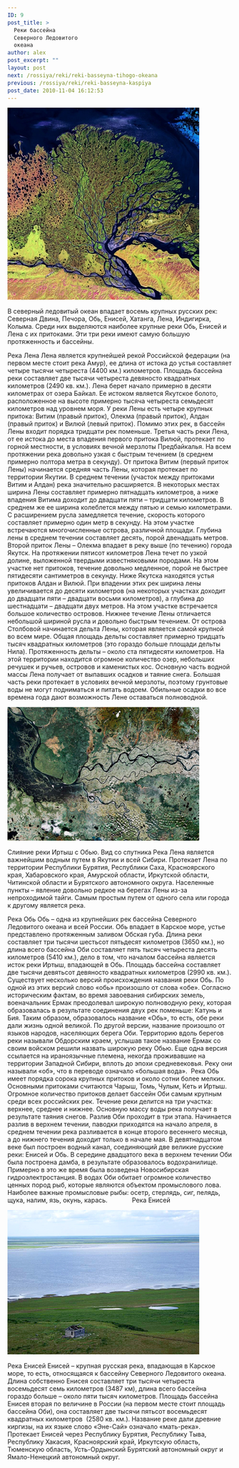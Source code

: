 ```yaml
---
ID: 9
post_title: >
  Реки бассейна
  Северного Ледовитого
  океана
author: alex
post_excerpt: ""
layout: post
next: /rossiya/reki/reki-basseyna-tihogo-okeana
previous: /rossiya/reki/reki-basseyna-kaspiya
post_date: 2010-11-04 16:12:53
---
```


 

![](/img/book/558.jpg)

В северный ледовитый океан впадает восемь крупных русских рек: Северная Двина, Печора, Обь, Енисей, Хатанга, Лена, Индигирка, Колыма. Среди них выделяются наиболее крупные реки Обь, Енисей и Лена с их притоками. Эти три реки имеют самую большую протяженность и бассейны.
  
Река Лена 
Лена является крупнейшей рекой Российской федерации (на первом месте стоит река Амур), ее длина от истока до устья составляет четыре тысячи четыреста (4400 км.) километров. Площадь бассейна реки составляет две тысячи четыреста девяносто квадратных километров (2490 кв. км.). Лена берет начало примерно в десяти километрах от озера Байкал. Ее истоком является Якутское болото, расположенное на высоте примерно тысяча четыреста семьдесят километров над уровнем моря. У реки Лены есть четыре крупных притока: Витим (правый приток), Олекма (правый приток), Алдан (правый приток) и Вилюй (левый приток). Помимо этих рек, в бассейн Лены входит порядка тридцати рек поменьше. 
Третья часть реки Лена, от ее истока до места впадения первого притока Вилюй, протекает по горной местности, в условиях вечной мерзлоты Предбайкалья. На всем протяжении река довольно узкая с быстрым течением (в среднем примерно полтора метра в секунду). От притока Витим (первый приток Лены) начинается средняя часть Лены, которая протекает по территории Якутии. В среднем течении (участок между притоками Витим и Алдан) река значительно расширяется. 
В некоторых местах ширина Лены составляет примерно пятнадцать километров, а ниже впадения Витима доходит до двадцати пяти – тридцати километров. В среднем же ее ширина колеблется между пятью и семью километрами. С расширением русла замедляется течение, скорость которого составляет примерно один метр в секунду. На этом участке встречаются многочисленные острова, различной площади. Глубина лены в среднем течении составляет десять, порой двенадцать метров. 
Второй приток Лены – Олекма впадает в реку выше (по течению) города Якутск. На протяжении пятисот километров Лена течет по узкой долине, выложенной твердыми известняковыми породами. На этом участке нет притоков, течение довольно медленное, порой не быстрее пятидесяти сантиметров в секунду. Ниже Якутска находятся устья притоков Алдан и Вилюй. При впадении этих рек ширина лены увеличивается до десяти километров (на некоторых участках доходит до двадцати пяти – двадцати восьми километров), а глубина до шестнадцати – двадцати двух метров. На этом участке встречается большое количество островов. 
Нижнее течение Лены отличается небольшой шириной русла и довольно быстрым течением. От острова Столбовой начинается дельта Лены, которая является самой крупной во всем мире. Общая площадь дельты составляет примерно тридцать тысяч квадратных километров (это гораздо больше площади дельты Нила). Протяженность дельты – около ста пятидесяти километров. На этой территории находится огромное количество озер, небольших речушек и ручьев, островов и каменистых кос. Основную часть водной массы Лена получает от выпавших осадков и таяние снега. Большая часть реки протекает в условиях вечной мерзлоты, поэтому грунтовые воды не могут подниматься и питать водоем. Обильные осадки во все времена года дают возможность Лене оставаться полноводной.&nbsp; &nbsp;


![](/img/text/vodn_resursi/reki/reki_baseina_sever_ledov_okeana/3.jpg)

Слияние реки Иртыш с Обью. Вид со спутника 
Река Лена является важнейшим водным путем в Якутии и всей Сибири. Протекает Лена по территории Республики Бурятия, Республики Саха, Красноярского края, Хабаровского края, Амурской области, Иркутской области, Читинской области и Бурятского автономного округа. Населенные пункты – явление довольно редкое на берегах Лены из-за непроходимой тайги. Самым простым путем от одного села или города к другому является река. 
  
Река Обь 
Обь – одна из крупнейших рек бассейна Северного Ледовитого океана и всей России. Обь впадает в Карское море, устье представлено протяженным заливом Обская губа. Длина реки составляет три тысячи шестьсот пятьдесят километров (3650 км.), но длина всего бассейна Оби составляет пять тысяч четыреста десять километров (5410 км.), дело в том, что началом бассейна является исток реки Иртыш, впадающей в Обь. Площадь бассейна составляет две тысячи девятьсот девяносто квадратных километров (2990 кв. км.). 
Существует несколько версий происхождения названия реки Обь. По одной из этих версий слово «обь» произошло от слова «обе». Согласно историческим фактам, во время завоевания сибирских земель, военачальник Ермак преодолевал широкую полноводную реку, которая образовалась в результате соединения двух рек поменьше: Катунь и Бия. Таким образом, образовалось название «Обь», то есть, обе реки дали жизнь одной великой. По другой версии, название произошло от языков народов, населяющих берега Оби. Территорию вдоль берегов реки называли Обдорским краем, услышав такое название Ермак со своим войском решили назвать широкую реку Обью. Еще одна версия ссылается на ираноязычные племена, некогда проживавшие на территории Западной Сибири, вплоть до эпохи средневековья. Реку они называли «об», что в переводе означало «большая вода».&nbsp; 
Река Обь имеет порядка сорока крупных притоков и около сотни более мелких. Основными притоками считаются Чарыш, Томь, Чулым, Кеть и Иртыш. Огромное количество притоков делает бассейн Оби самым крупным среди всех российских рек. Течение реки делится на три участка: верхнее, среднее и нижнее. Основную массу воды река получает в результате таяния снегов. Разлив Оби проходит в три этапа. Начинается разлив в верхнем течении, паводки приходятся на начало апреля, в среднем течении река разливается в конце второго весеннего месяца, а до нижнего течения доходит только в начале мая. 
В девятнадцатом веке был построен водный канал, соединяющий две великие русские реки: Енисей и Обь. В середине двадцатого века в верхнем течении Оби была построена дамба, в результате образовалось водохранилище. Примерно в это же время была возведена Новосибирская гидроэлектростанция. В водах Оби обитает огромное количество ценных пород рыб, которые являются объектом промыслового лова. Наиболее важные промысловые рыбы: осетр, стерлядь, сиг, пелядь, щука, налим, язь, окунь, карась. &nbsp;&nbsp;&nbsp;&nbsp;&nbsp;&nbsp;&nbsp;&nbsp;&nbsp;&nbsp;&nbsp;&nbsp;
Река Енисей 


![](/img/text/vodn_resursi/reki/reki_baseina_sever_ledov_okeana/2.jpg)

Река Енисей 
Енисей – крупная русская река, впадающая в Карское море, то есть, относящаяся к бассейну Северного Ледовитого океана. Длина собственно Енисея составляет три тысячи четыреста восемьдесят семь километров (3487 км), длина всего бассейна гораздо больше – около пяти тысяч километров. Площадь бассейна Енисея вторая по величине в России (на первом месте стоит площадь бассейна Оби), она составляет две тысячи пятьсот восемьдесят квадратных километров&nbsp; (2580 кв. км.). 
Название реке дали древние киргизы, на их языке слово «Эне-Сай» означало «мать-река». Протекает Енисей через Республику Бурятия, Республику Тыва, Республику Хакасия, Красноярский край, Иркутскую область, Тюменскую область, Усть-Ордынский Бурятский автономный округ и Ямало-Ненецкий автономный округ.
